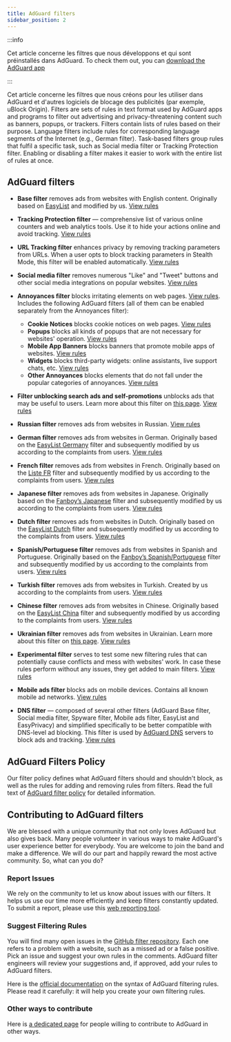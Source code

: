 ```yaml
---
title: AdGuard filters
sidebar_position: 2
---
```


:::info

Cet article concerne les filtres que nous développons et qui sont préinstallés dans AdGuard. To check them out, you can [download the AdGuard app](https://agrd.io/download-kb-adblock)

:::

Cet article concerne les filtres que nous créons pour les utiliser dans AdGuard et d'autres logiciels de blocage des publicités (par exemple, uBlock Origin). Filters are sets of rules in text format used by AdGuard apps and programs to filter out advertising and privacy-threatening content such as banners, popups, or trackers. Filters contain lists of rules based on their purpose. Language filters include rules for corresponding language segments of the Internet (e.g., German filter). Task-based filters group rules that fulfil a specific task, such as Social media filter or Tracking Protection filter. Enabling or disabling a filter makes it easier to work with the entire list of rules at once.

## AdGuard filters

- **Base filter** removes ads from websites with English content. Originally based on [EasyList](https://easylist.to/) and modified by us. [View rules](https://raw.githubusercontent.com/AdguardTeam/FiltersRegistry/master/filters/filter_2_Base/filter.txt)
- **Tracking Protection filter** — comprehensive list of various online counters and web analytics tools. Use it to hide your actions online and avoid tracking. [View rules](https://raw.githubusercontent.com/AdguardTeam/FiltersRegistry/master/filters/filter_3_Spyware/filter.txt)
- **URL Tracking filter** enhances privacy by removing tracking parameters from URLs. When a user opts to block tracking parameters in Stealth Mode, this filter will be enabled automatically. [View rules](https://raw.githubusercontent.com/AdguardTeam/FiltersRegistry/master/filters/filter_17_TrackParam/filter.txt)
- **Social media filter** removes numerous "Like" and "Tweet" buttons and other social media integrations on popular websites. [View rules](https://raw.githubusercontent.com/AdguardTeam/FiltersRegistry/master/filters/filter_4_Social/filter.txt)
- **Annoyances filter** blocks irritating elements on web pages. [View rules](https://raw.githubusercontent.com/AdguardTeam/FiltersRegistry/master/filters/filter_14_Annoyances/filter.txt). Includes the following AdGuard filters (all of them can be enabled separately from the Annoyances filter):

    - **Cookie Notices** blocks cookie notices on web pages. [View rules](https://raw.githubusercontent.com/AdguardTeam/FiltersRegistry/master/filters/filter_18_Annoyances_Cookies/filter.txt)
    - **Popups** blocks all kinds of popups that are not necessary for websites' operation. [View rules](https://raw.githubusercontent.com/AdguardTeam/FiltersRegistry/master/filters/filter_19_Annoyances_Popups/filter.txt)
    - **Mobile App Banners** blocks banners that promote mobile apps of websites. [View rules](https://raw.githubusercontent.com/AdguardTeam/FiltersRegistry/master/filters/filter_20_Annoyances_MobileApp/filter.txt)
    - **Widgets** blocks third-party widgets: online assistants, live support chats, etc. [View rules](https://raw.githubusercontent.com/AdguardTeam/FiltersRegistry/master/filters/filter_22_Annoyances_Widgets/filter.txt)
    - **Other Annoyances** blocks elements that do not fall under the popular categories of annoyances. [View rules](https://raw.githubusercontent.com/AdguardTeam/FiltersRegistry/master/filters/filter_21_Annoyances_Other/filter.txt)

- **Filter unblocking search ads and self-promotions** unblocks ads that may be useful to users. Learn more about this filter on [this page](../search-ads). [View rules](https://raw.githubusercontent.com/AdguardTeam/FiltersRegistry/master/filters/filter_10_Useful/filter.txt)
- **Russian filter** removes ads from websites in Russian. [View rules](https://raw.githubusercontent.com/AdguardTeam/FiltersRegistry/master/filters/filter_1_Russian/filter.txt)
- **German filter** removes ads from websites in German. Originally based on the [EasyList Germany](https://easylist.to/) filter and subsequently modified by us according to the complaints from users. [View rules](https://raw.githubusercontent.com/AdguardTeam/FiltersRegistry/master/filters/filter_6_German/filter.txt)
- **French filter** removes ads from websites in French. Originally based on the [Liste FR](https://forums.lanik.us/viewforum.php?f=91) filter and subsequently modified by us according to the complaints from users. [View rules](https://raw.githubusercontent.com/AdguardTeam/FiltersRegistry/master/filters/filter_16_French/filter.txt)
- **Japanese filter** removes ads from websites in Japanese. Originally based on the [Fanboy’s Japanese](https://www.fanboy.co.nz/fanboy-japanese.txt) filter and subsequently modified by us according to the complaints from users. [View rules](https://raw.githubusercontent.com/AdguardTeam/FiltersRegistry/master/filters/filter_7_Japanese/filter.txt)
- **Dutch filter** removes ads from websites in Dutch. Originally based on the [EasyList Dutch](https://easylist.to/) filter and subsequently modified by us according to the complaints from users. [View rules](https://raw.githubusercontent.com/AdguardTeam/FiltersRegistry/master/filters/filter_8_Dutch/filter.txt)
- **Spanish/Portuguese filter** removes ads from websites in Spanish and Portuguese. Originally based on the [Fanboy’s Spanish/Portuguese](https://www.fanboy.co.nz/fanboy-espanol.txt) filter and subsequently modified by us according to the complaints from users. [View rules](https://raw.githubusercontent.com/AdguardTeam/FiltersRegistry/master/filters/filter_9_Spanish/filter.txt)
- **Turkish filter** removes ads from websites in Turkish. Created by us according to the complaints from users. [View rules](https://raw.githubusercontent.com/AdguardTeam/FiltersRegistry/master/filters/filter_13_Turkish/filter.txt)
- **Chinese filter** removes ads from websites in Chinese. Originally based on the [EasyList China](https://github.com/easylist/easylistchina) filter and subsequently modified by us according to the complaints from users. [View rules](https://raw.githubusercontent.com/AdguardTeam/FiltersRegistry/master/filters/filter_224_Chinese/filter.txt)
- **Ukrainian filter** removes ads from websites in Ukrainian. Learn more about this filter on [this page](https://adguard.com/en/blog/ukrainian-filter.html). [View rules](https://raw.githubusercontent.com/AdguardTeam/FiltersRegistry/master/filters/filter_23_Ukrainian/filter.txt)
- **Experimental filter** serves to test some new filtering rules that can potentially cause conflicts and mess with websites' work. In case these rules perform without any issues, they get added to main filters. [View rules](https://raw.githubusercontent.com/AdguardTeam/FiltersRegistry/master/filters/filter_5_Experimental/filter.txt)
- **Mobile ads filter** blocks ads on mobile devices. Contains all known mobile ad networks. [View rules](https://raw.githubusercontent.com/AdguardTeam/FiltersRegistry/master/filters/filter_11_Mobile/filter.txt)
- **DNS filter** — composed of several other filters (AdGuard Base filter, Social media filter, Spyware filter, Mobile ads filter, EasyList and EasyPrivacy) and simplified specifically to be better compatible with DNS-level ad blocking. This filter is used by [AdGuard DNS](https://adguard-dns.io/kb) servers to block ads and tracking. [View rules](https://raw.githubusercontent.com/AdguardTeam/FiltersRegistry/master/filters/filter_15_DnsFilter/filter.txt)

## AdGuard Filters Policy

Our filter policy defines what AdGuard filters should and shouldn't block, as well as the rules for adding and removing rules from filters. Read the full text of [AdGuard filter policy](../filter-policy) for detailed information.

## Contributing to AdGuard filters

We are blessed with a unique community that not only loves AdGuard but also gives back. Many people volunteer in various ways to make AdGuard's user experience better for everybody. You are welcome to join the band and make a difference. We will do our part and happily reward the most active community. So, what can you do?

### Report Issues

We rely on the community to let us know about issues with our filters. It helps us use our time more efficiently and keep filters constantly updated. To submit a report, please use this [web reporting tool](https://agrd.io/report).

### Suggest Filtering Rules

You will find many open issues in the [GitHub filter repository](https://github.com/AdguardTeam/AdguardFilters/issues). Each one refers to a problem with a website, such as a missed ad or a false positive. Pick an issue and suggest your own rules in the comments. AdGuard filter engineers will review your suggestions and, if approved, add your rules to AdGuard filters.

Here is the [official documentation](../create-own-filters) on the syntax of AdGuard filtering rules. Please read it carefully: it will help you create your own filtering rules.

### Other ways to contribute

Here is [a dedicated page](https://adguard.com/contribute.html) for people willing to contribute to AdGuard in other ways.
